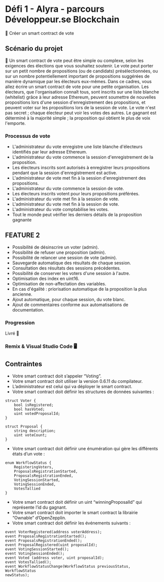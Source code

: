 # Défi 1 - Alyra - parcours Développeur.se Blockchain

📌  Créer un smart contract de vote

## Scénario du projet

📌  Un smart contract de vote peut être simple ou complexe, selon les exigences des élections que vous souhaitez soutenir. Le vote peut porter sur un petit nombre de propositions (ou de candidats) présélectionnées, ou sur un nombre potentiellement important de propositions suggérées de manière dynamique par les électeurs eux-mêmes.
Dans ce cadres, vous allez écrire un smart contract de vote pour une petite organisation. Les électeurs, que l'organisation connaît tous, sont inscrits sur une liste blanche (whitelist) grâce à leur adresse Ethereum, peuvent soumettre de nouvelles propositions lors d'une session d'enregistrement des propositions, et peuvent voter sur les propositions lors de la session de vote.
Le vote n'est pas secret ; chaque électeur peut voir les votes des autres.
Le gagnant est déterminé à la majorité simple ; la proposition qui obtient le plus de voix l'emporte.

### Processus de vote

- L'administrateur du vote enregistre une liste blanche d'électeurs identifiés par leur adresse Ethereum.
- L'administrateur du vote commence la session d'enregistrement de la proposition.
- Les électeurs inscrits sont autorisés à enregistrer leurs propositions pendant que la session d'enregistrement est active.
- L'administrateur de vote met fin à la session d'enregistrement des propositions.
- L'administrateur du vote commence la session de vote.
- Les électeurs inscrits votent pour leurs propositions préférées.
- L'administrateur du vote met fin à la session de vote.
- L'administrateur du vote met fin à la session de vote.
- L'administrateur du vote comptabilise les votes.
- Tout le monde peut vérifier les derniers détails de la proposition gagnante

## FEATURE 2

- Possibilité de désinscrire un voter (admin).
- Possibilité de refuser une proposition (admin).
- Possibilité de relancer une session de vote (admin).
- Sauvegarde automatique des résultats de chaque session.
- Consultation des résultats des sessions précédentes.
- Possibilité de conserver les voters d'une session à l'autre.
- Optimisation des index en uint16.
- Optimisation de non-affectation des variables.
- En cas d'égalité : priorisation automatique de la proposition la plus ancienne.
- Ajout automatique, pour chaque session, du vote blanc.
- Ajout de commentaires conforme aux automatisations de documentation.

### Progression

Livré  🚀

### Remix & Visual Studio Code  🖥️

## Contraintes

- Votre smart contract doit s’appeler “Voting”. 
- Votre smart contract doit utiliser la version 0.6.11 du compilateur.
- L’administrateur est celui qui va déployer le smart contract. 
- Votre smart contract doit définir les structures de données suivantes : 
```
struct Voter {
    bool isRegistered;
    bool hasVoted;
    uint votedProposalId;
}

struct Proposal {
    string description;
    uint voteCount;
}
```
- Votre smart contract doit définir une énumération qui gère les différents états d’un vote :
```
enum WorkflowStatus {
    RegisteringVoters,
    ProposalsRegistrationStarted,
    ProposalsRegistrationEnded,
    VotingSessionStarted,
    VotingSessionEnded,
    VotesTallied
}
```
- Votre smart contract doit définir un uint “winningProposalId” qui représente l’id du gagnant.
- Votre smart contract doit importer le smart contract la librairie “Ownable” d’OpenZepplin.
- Votre smart contract doit définir les événements suivants : 
```
event VoterRegistered(address voterAddress);
event ProposalsRegistrationStarted();
event ProposalsRegistrationEnded();
event ProposalRegistered(uint proposalId);
event VotingSessionStarted();
event VotingSessionEnded();
event Voted (address voter, uint proposalId);
event VotesTallied();
event WorkflowStatusChange(WorkflowStatus previousStatus, WorkflowStatus
newStatus);
```
